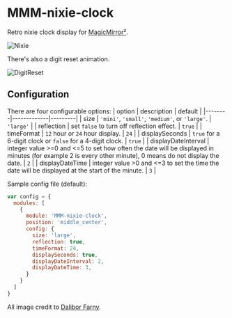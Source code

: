 # MMM-nixie-clock
Retro nixie clock display for [MagicMirror²](https://github.com/MichMich/MagicMirror).

![Nixie](https://raw.githubusercontent.com/Isaac-the-Man/MMM-nixie-clock/master/screenshots/nixie.PNG)

There's also a digit reset animation.

![DigitReset](https://github.com/Isaac-the-Man/MMM-nixie-clock/blob/master/screenshots/digit-reset.gif?raw=true)

## Configuration

There are four configurable options:
| option | description | default |
|--------|-------------|---------|
| size | `'mini'`, `'small'`, `'medium'`, or `'large'`. | `'large'` |
| reflection | set `false` to turn off reflection effect. | `true` |
| timeFormat | `12` hour or `24` hour display. | `24` |
| displaySeconds | `true` for a 6-digit clock or `false` for a 4-digit clock. | `true` |
| displayDateInterval | integer value >=0 and <=5 to set how often the date will be displayed in minutes (for example 2 is every other minute), 0 means do not display the date. | `2` |
| displayDateTime | integer value >0 and <=3 to set the time the date will be displayed at the start of the minute. | `3` |

Sample config file (default):
```js
var config = {
  modules: [
    {
      module: 'MMM-nixie-clock',
      position: 'middle_center',
      config: {
        size: 'large',
        reflection: true,
        timeFormat: 24,
        displaySeconds: true,
        displayDateInterval: 2,
        displayDateTime: 3,
      }
    }
  ]
}
```

All image credit to [Dalibor Farny](https://www.daliborfarny.com/).
